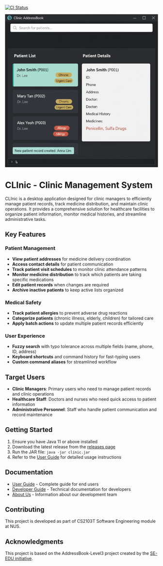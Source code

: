 [![CI Status](https://github.com/se-edu/addressbook-level3/workflows/Java%20CI/badge.svg)](https://github.com/se-edu/addressbook-level3/actions)

![Ui](docs/images/Ui.png)

# CLInic - Clinic Management System

CLInic is a desktop application designed for clinic managers to efficiently manage patient records, track medicine distribution, and maintain clinic operations. It provides a comprehensive solution for healthcare facilities to organize patient information, monitor medical histories, and streamline administrative tasks.

## Key Features

### Patient Management
- **View patient addresses** for medicine delivery coordination
- **Access contact details** for patient communication
- **Track patient visit schedules** to monitor clinic attendance patterns
- **Monitor medicine distribution** to track which patients are taking specific medications
- **Edit patient records** when changes are required
- **Archive inactive patients** to keep active lists organized

### Medical Safety
- **Track patient allergies** to prevent adverse drug reactions
- **Categorize patients** (chronic illness, elderly, children) for tailored care
- **Apply batch actions** to update multiple patient records efficiently

### User Experience
- **Fuzzy search** with typo tolerance across multiple fields (name, phone, ID, address)
- **Keyboard shortcuts** and command history for fast-typing users
- **Custom command aliases** for streamlined workflow

## Target Users

- **Clinic Managers**: Primary users who need to manage patient records and clinic operations
- **Healthcare Staff**: Doctors and nurses who need quick access to patient information
- **Administrative Personnel**: Staff who handle patient communication and record maintenance

## Getting Started

1. Ensure you have Java 11 or above installed
2. Download the latest release from the [releases page](https://github.com/AY2526S1-CS2103T-F12-4/tp/releases)
3. Run the JAR file: `java -jar clinic.jar`
4. Refer to the [User Guide](docs/UserGuide.md) for detailed usage instructions

## Documentation

- [User Guide](docs/UserGuide.md) - Complete guide for end users
- [Developer Guide](docs/DeveloperGuide.md) - Technical documentation for developers
- [About Us](docs/AboutUs.md) - Information about our development team

## Contributing

This project is developed as part of CS2103T Software Engineering module at NUS.

## Acknowledgments

This project is based on the AddressBook-Level3 project created by the [SE-EDU initiative](https://se-education.org).
